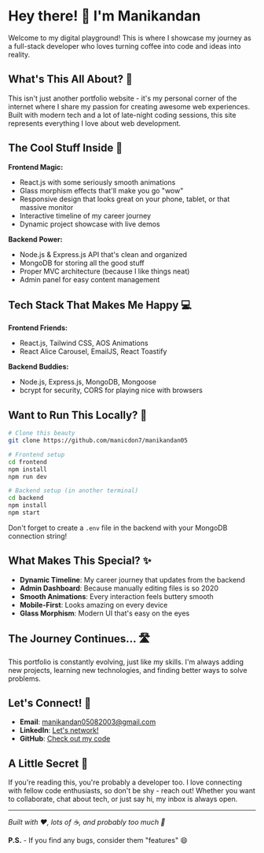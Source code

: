 # Hey there! 👋 I'm Manikandan

Welcome to my digital playground! This is where I showcase my journey as a full-stack developer who loves turning coffee into code and ideas into reality.

## What's This All About? 🤔

This isn't just another portfolio website - it's my personal corner of the internet where I share my passion for creating awesome web experiences. Built with modern tech and a lot of late-night coding sessions, this site represents everything I love about web development.

## The Cool Stuff Inside 🎯

**Frontend Magic:**
- React.js with some seriously smooth animations
- Glass morphism effects that'll make you go "wow"
- Responsive design that looks great on your phone, tablet, or that massive monitor
- Interactive timeline of my career journey
- Dynamic project showcase with live demos

**Backend Power:**
- Node.js & Express.js API that's clean and organized
- MongoDB for storing all the good stuff
- Proper MVC architecture (because I like things neat)
- Admin panel for easy content management

## Tech Stack That Makes Me Happy 💻

**Frontend Friends:**
- React.js, Tailwind CSS, AOS Animations
- React Alice Carousel, EmailJS, React Toastify

**Backend Buddies:**
- Node.js, Express.js, MongoDB, Mongoose
- bcrypt for security, CORS for playing nice with browsers

## Want to Run This Locally? 🚀

```bash
# Clone this beauty
git clone https://github.com/manicdon7/manikandan05

# Frontend setup
cd frontend
npm install
npm run dev

# Backend setup (in another terminal)
cd backend
npm install
npm start
```

Don't forget to create a `.env` file in the backend with your MongoDB connection string!

## What Makes This Special? ✨

- **Dynamic Timeline**: My career journey that updates from the backend
- **Admin Dashboard**: Because manually editing files is so 2020
- **Smooth Animations**: Every interaction feels buttery smooth
- **Mobile-First**: Looks amazing on every device
- **Glass Morphism**: Modern UI that's easy on the eyes

## The Journey Continues... 🛣️

This portfolio is constantly evolving, just like my skills. I'm always adding new projects, learning new technologies, and finding better ways to solve problems.

## Let's Connect! 🤝

- **Email**: manikandan05082003@gmail.com
- **LinkedIn**: [Let's network!](https://www.linkedin.com/in/mani-kandan-1b0846248/)
- **GitHub**: [Check out my code](https://github.com/manicdon7)

## A Little Secret 🤫

If you're reading this, you're probably a developer too. I love connecting with fellow code enthusiasts, so don't be shy - reach out! Whether you want to collaborate, chat about tech, or just say hi, my inbox is always open.

---

*Built with ❤️, lots of ☕, and probably too much 🎵*

**P.S.** - If you find any bugs, consider them "features" 😄